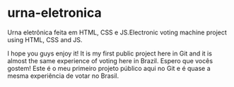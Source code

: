 # urna-eletronica
Urna eletrônica feita em HTML, CSS e JS.Electronic voting machine project using HTML, CSS and JS. 

I hope you guys enjoy it! It is my first public project here in Git and it is almost the same experience of voting here in Brazil.
Espero que vocês gostem! Este é o meu primeiro projeto público aqui no Git e é quase a mesma experiência de votar no Brasil.
